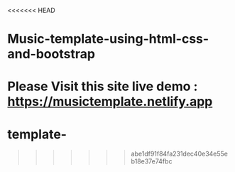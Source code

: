 <<<<<<< HEAD
# Music-template-using-html-css-and-bootstrap

Please Visit this site live demo :  https://musictemplate.netlify.app
=======
# template-
>>>>>>> abe1df91f84fa231dec40e34e55eb18e37e74fbc
